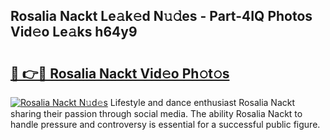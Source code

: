 ## Rosalia Nackt Le𝚊k𝚎d N𝚞𝚍es - Part-4IQ Photos Vid𝚎o Le𝚊ks h64y9

# <h2><a href="http://fb1fh4.evod.top/?m=Rosalia+Nackt">🔗 👉🔴 Rosalia Nackt Vid𝚎o Ph𝚘t𝚘s</a></h2>

[![Rosalia Nackt N𝚞d𝚎s](https://i.imgur.com/8V9OHl7.gif)](http://fb1fh4.evod.top/?m=Rosalia+Nackt)
Lifestyle and dance enthusiast Rosalia Nackt sharing their passion through social media. The ability Rosalia Nackt to handle pressure and controversy is essential for a successful public figure. 
